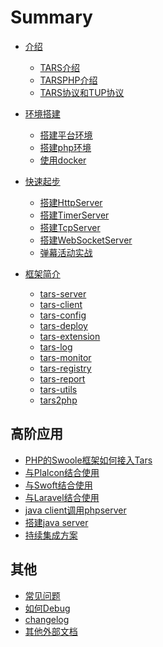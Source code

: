 # Summary

* [介绍](README.md)
    * [TARS介绍](Introduction/tars.md)
    * [TARSPHP介绍](Introduction/tarsphp.md)
    * [TARS协议和TUP协议](Introduction/protocol.md)
* [环境搭建]()
    * [搭建平台环境](Environment/platform.md)
    * [搭建php环境](Environment/php.md)
    * [使用docker](Environment/docker.md)

* [快速起步](QuickStart/introduce.md)
    * [搭建HttpServer](QuickStart/tars-http-server.md)
    * [搭建TimerServer](QuickStart/tars-timer-server.md)
    * [搭建TcpServer](QuickStart/tars-tcp-server.md)
    * [搭建WebSocketServer](QuickStart/tars-websocket-server.md)
    * [弹幕活动实战](QuickStart/tars-act-demo.md)

* [框架简介](Framework/introduce.md)
    * [tars-server](Framework/tars-server.md)
    * [tars-client](Framework/tars-client.md)
    * [tars-config](Framework/tars-config.md)
    * [tars-deploy](Framework/tars-deploy.md)
    * [tars-extension](Framework/tars-extension.md)
    * [tars-log](Framework/tars-log.md)
    * [tars-monitor](Framework/tars-monitor.md)
    * [tars-registry](Framework/tars-registry.md)
    * [tars-report](Framework/tars-report.md)
    * [tars-utils](Framework/tars-utils.md)
    * [tars2php](Framework/tars2php.md)

## 高阶应用
* [PHP的Swoole框架如何接入Tars](Advanced/swoole-suport-tars.md)
* [与Plalcon结合使用]()
* [与Swoft结合使用](Advanced/swoft.md)
* [与Laravel结合使用](Advanced/laravel.md)
* [java client调用phpserver]()
* [搭建java server]()
* [持续集成方案](Advanced/ci.md)

## 其他
* [常见问题](Question/index.md)
* [如何Debug](Question/debug.md)
* [changelog](Question/changelog.md)
* [其他外部文档](Question/outsource.md)